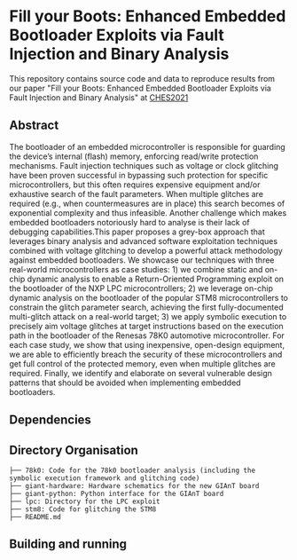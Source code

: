 # Fill your Boots: Enhanced Embedded Bootloader Exploits via Fault Injection and Binary Analysis

This repository contains source code and data to reproduce results from our paper "Fill your Boots: Enhanced Embedded Bootloader Exploits via Fault Injection and Binary Analysis" at [CHES2021](https://ches.iacr.org/2021/)



## Abstract
The bootloader of an embedded microcontroller is responsible for guarding the device’s internal (flash) memory, enforcing read/write protection mechanisms. Fault injection techniques such as voltage or clock glitching have been proven successful in bypassing such protection for specific microcontrollers, but this often requires expensive equipment and/or exhaustive search of the fault parameters. When multiple glitches are required (e.g., when countermeasures are in place) this search becomes of exponential complexity and thus infeasible. Another challenge which makes embedded bootloaders notoriously hard to analyse is their lack of debugging capabilities.This paper proposes a grey-box approach that leverages binary analysis and advanced software exploitation techniques combined with voltage glitching to develop a powerful attack methodology against embedded bootloaders. We showcase our techniques with three real-world microcontrollers as case studies: 1) we combine static and on-chip dynamic analysis to enable a Return-Oriented Programming exploit on the bootloader of the NXP LPC microcontrollers; 2) we leverage on-chip dynamic analysis on the bootloader of the popular STM8 microcontrollers to constrain the glitch parameter search, achieving the first fully-documented multi-glitch attack on a real-world target; 3) we apply symbolic execution to precisely aim voltage glitches at target instructions based on the execution path in the bootloader of the Renesas 78K0 automotive microcontroller. For each case study, we show that using inexpensive, open-design equipment, we are able to efficiently breach the security of these microcontrollers and get full control of the protected memory, even when multiple glitches are required. Finally, we identify and elaborate on several vulnerable design patterns that should be avoided when implementing embedded bootloaders.



## Dependencies

## Directory Organisation
```
├── 78k0: Code for the 78k0 bootloader analysis (including the symbolic execution framework and glitching code)
├── giant-hardware: Hardware schematics for the new GIAnT board
├── giant-python: Python interface for the GIAnT board
├── lpc: Directory for the LPC exploit
├── stm8: Code for glitching the STM8
├── README.md
```

## Building and running



